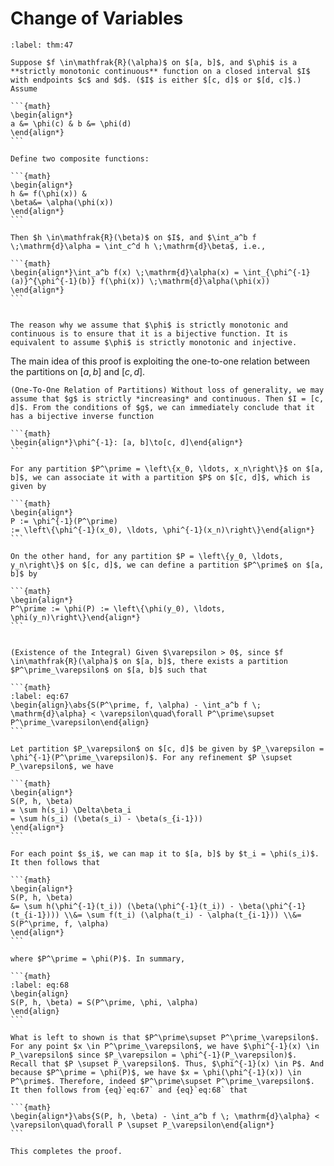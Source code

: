 # Change of Variables

````{prf:theorem}
:label: thm:47

Suppose $f \in\mathfrak{R}(\alpha)$ on $[a, b]$, and $\phi$ is a **strictly monotonic continuous** function on a closed interval $I$ with endpoints $c$ and $d$. ($I$ is either $[c, d]$ or $[d, c]$.) Assume

```{math}
\begin{align*}
a &= \phi(c) & b &= \phi(d)
\end{align*}
```

Define two composite functions:

```{math}
\begin{align*}
h &= f(\phi(x)) & 
\beta&= \alpha(\phi(x))
\end{align*}
```

Then $h \in\mathfrak{R}(\beta)$ on $I$, and $\int_a^b f \;\mathrm{d}\alpha = \int_c^d h \;\mathrm{d}\beta$, i.e., 

```{math}
\begin{align*}\int_a^b f(x) \;\mathrm{d}\alpha(x) = \int_{\phi^{-1}(a)}^{\phi^{-1}(b)} f(\phi(x)) \;\mathrm{d}\alpha(\phi(x))
\end{align*}
```

````

````{prf:remark}

The reason why we assume that $\phi$ is strictly monotonic and continuous is to ensure that it is a bijective function. It is equivalent to assume $\phi$ is strictly monotonic and injective.

````


The main idea of this proof is exploiting the one-to-one relation between the partitions on $[a, b]$ and $[c, d]$. 


````{prf:proof}
(One-To-One Relation of Partitions) Without loss of generality, we may assume that $g$ is strictly *increasing* and continuous. Then $I = [c, d]$. From the conditions of $g$, we can immediately conclude that it has a bijective inverse function

```{math}
\begin{align*}\phi^{-1}: [a, b]\to[c, d]\end{align*}
```

For any partition $P^\prime = \left\{x_0, \ldots, x_n\right\}$ on $[a, b]$, we can associate it with a partition $P$ on $[c, d]$, which is given by 

```{math}
\begin{align*}
P := \phi^{-1}(P^\prime) 
:= \left\{\phi^{-1}(x_0), \ldots, \phi^{-1}(x_n)\right\}\end{align*}
```

On the other hand, for any partition $P = \left\{y_0, \ldots, y_n\right\}$ on $[c, d]$, we can define a partition $P^\prime$ on $[a, b]$ by 

```{math}
\begin{align*}
P^\prime := \phi(P) := \left\{\phi(y_0), \ldots, \phi(y_n)\right\}\end{align*}
```


(Existence of the Integral) Given $\varepsilon > 0$, since $f \in\mathfrak{R}(\alpha)$ on $[a, b]$, there exists a partition $P^\prime_\varepsilon$ on $[a, b]$ such that 

```{math}
:label: eq:67
\begin{align}\abs{S(P^\prime, f, \alpha) - \int_a^b f \; \mathrm{d}\alpha} < \varepsilon\quad\forall P^\prime\supset P^\prime_\varepsilon\end{align}
```

Let partition $P_\varepsilon$ on $[c, d]$ be given by $P_\varepsilon = \phi^{-1}(P^\prime_\varepsilon)$. For any refinement $P \supset P_\varepsilon$, we have 

```{math}
\begin{align*}
S(P, h, \beta)
= \sum h(s_i) \Delta\beta_i
= \sum h(s_i) (\beta(s_i) - \beta(s_{i-1}))
\end{align*}
```

For each point $s_i$, we can map it to $[a, b]$ by $t_i = \phi(s_i)$. It then follows that 

```{math}
\begin{align*}
S(P, h, \beta)
&= \sum h(\phi^{-1}(t_i)) (\beta(\phi^{-1}(t_i)) - \beta(\phi^{-1}(t_{i-1}))) \\&= \sum f(t_i) (\alpha(t_i) - \alpha(t_{i-1})) \\&= S(P^\prime, f, \alpha)
\end{align*}
```

where $P^\prime = \phi(P)$. In summary,

```{math}
:label: eq:68
\begin{align}
S(P, h, \beta) = S(P^\prime, \phi, \alpha)
\end{align}
```

What is left to shown is that $P^\prime\supset P^\prime_\varepsilon$. For any point $x \in P^\prime_\varepsilon$, we have $\phi^{-1}(x) \in P_\varepsilon$ since $P_\varepsilon = \phi^{-1}(P_\varepsilon)$. Recall that $P \supset P_\varepsilon$. Thus, $\phi^{-1}(x) \in P$. And because $P^\prime = \phi(P)$, we have $x = \phi(\phi^{-1}(x)) \in P^\prime$. Therefore, indeed $P^\prime\supset P^\prime_\varepsilon$. It then follows from {eq}`eq:67` and {eq}`eq:68` that 

```{math}
\begin{align*}\abs{S(P, h, \beta) - \int_a^b f \; \mathrm{d}\alpha} < \varepsilon\quad\forall P \supset P_\varepsilon\end{align*}
```

This completes the proof.

````
